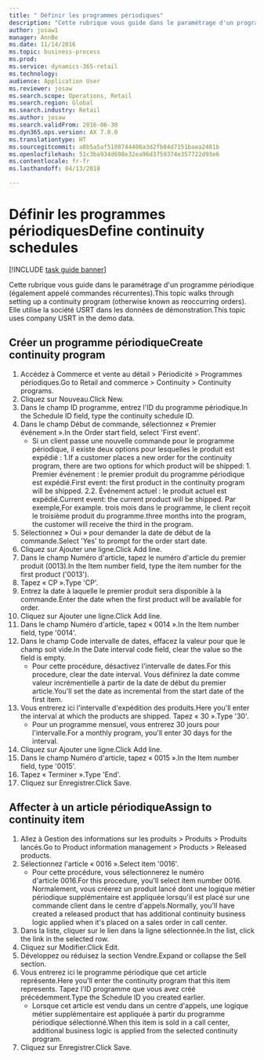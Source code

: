 ```yaml
--- 
title: " Définir les programmes périodiques"
description: "Cette rubrique vous guide dans le paramétrage d'un programme périodique (également appelé commandes récurrentes)."
author: josaw1
manager: AnnBe
ms.date: 11/14/2016
ms.topic: business-process
ms.prod: 
ms.service: dynamics-365-retail
ms.technology: 
audience: Application User
ms.reviewer: josaw
ms.search.scope: Operations, Retail
ms.search.region: Global
ms.search.industry: Retail
ms.author: josaw
ms.search.validFrom: 2016-06-30
ms.dyn365.ops.version: AX 7.0.0
ms.translationtype: HT
ms.sourcegitcommit: a8b5a5af5108744406a3d2fb84d7151baea2481b
ms.openlocfilehash: 51c3ba934d698e32ea96d3759374e357722d93e6
ms.contentlocale: fr-fr
ms.lasthandoff: 04/13/2018

---
```

# <a name="define-continuity-schedules"></a><span data-ttu-id="c1345-103"> Définir les programmes périodiques</span><span class="sxs-lookup"><span data-stu-id="c1345-103">Define continuity schedules</span></span>

[!INCLUDE [task guide banner](../includes/task-guide-banner.md)]

<span data-ttu-id="c1345-104">Cette rubrique vous guide dans le paramétrage d'un programme périodique (également appelé commandes récurrentes).</span><span class="sxs-lookup"><span data-stu-id="c1345-104">This topic walks through setting up a continuity program (otherwise known as reoccurring orders).</span></span> <span data-ttu-id="c1345-105">Elle utilise la société USRT dans les données de démonstration.</span><span class="sxs-lookup"><span data-stu-id="c1345-105">This topic uses company USRT in the demo data.</span></span>


## <a name="create-continuity-program"></a><span data-ttu-id="c1345-106">Créer un programme périodique</span><span class="sxs-lookup"><span data-stu-id="c1345-106">Create continuity program</span></span>
1. <span data-ttu-id="c1345-107">Accédez à Commerce et vente au détail > Périodicité > Programmes périodiques.</span><span class="sxs-lookup"><span data-stu-id="c1345-107">Go to Retail and commerce > Continuity > Continuity programs.</span></span>
2. <span data-ttu-id="c1345-108">Cliquez sur Nouveau.</span><span class="sxs-lookup"><span data-stu-id="c1345-108">Click New.</span></span>
3. <span data-ttu-id="c1345-109">Dans le champ ID programme, entrez l'ID du programme périodique.</span><span class="sxs-lookup"><span data-stu-id="c1345-109">In the Schedule ID field, type the continuity schedule ID.</span></span>
4. <span data-ttu-id="c1345-110">Dans le champ Début de commande, sélectionnez « Premier événement ».</span><span class="sxs-lookup"><span data-stu-id="c1345-110">In the Order start field, select 'First event'.</span></span>
    * <span data-ttu-id="c1345-111">Si un client passe une nouvelle commande pour le programme périodique, il existe deux options pour lesquelles le produit est expédié : 1.</span><span class="sxs-lookup"><span data-stu-id="c1345-111">If a customer places a new order for the continuity program, there are two options for which product will be shipped:  1.</span></span> <span data-ttu-id="c1345-112">Premier événement : le premier produit du programme périodique est expédié.</span><span class="sxs-lookup"><span data-stu-id="c1345-112">First event: the first product in the continuity program will be shipped.</span></span>  <span data-ttu-id="c1345-113">2.</span><span class="sxs-lookup"><span data-stu-id="c1345-113">2.</span></span> <span data-ttu-id="c1345-114">Événement actuel : le produit actuel est expédié.</span><span class="sxs-lookup"><span data-stu-id="c1345-114">Current event: the current product will be shipped.</span></span> <span data-ttu-id="c1345-115">Par exemple,</span><span class="sxs-lookup"><span data-stu-id="c1345-115">For example.</span></span> <span data-ttu-id="c1345-116">trois mois dans le programme, le client reçoit le troisième produit du programme.</span><span class="sxs-lookup"><span data-stu-id="c1345-116">three months into the program, the customer will receive the third in the program.</span></span>  
5. <span data-ttu-id="c1345-117">Sélectionnez » Oui » pour demander la date de début de la commande.</span><span class="sxs-lookup"><span data-stu-id="c1345-117">Select 'Yes' to prompt for the order start date.</span></span>
6. <span data-ttu-id="c1345-118">Cliquez sur Ajouter une ligne.</span><span class="sxs-lookup"><span data-stu-id="c1345-118">Click Add line.</span></span>
7. <span data-ttu-id="c1345-119">Dans le champ Numéro d'article, tapez le numéro d'article du premier produit (0013).</span><span class="sxs-lookup"><span data-stu-id="c1345-119">In the Item number field, type the item number for the first product ('0013').</span></span>
8. <span data-ttu-id="c1345-120">Tapez « CP ».</span><span class="sxs-lookup"><span data-stu-id="c1345-120">Type 'CP'.</span></span>
9. <span data-ttu-id="c1345-121">Entrez la date à laquelle le premier produit sera disponible à la commande.</span><span class="sxs-lookup"><span data-stu-id="c1345-121">Enter the date when the first product will be available for order.</span></span>
10. <span data-ttu-id="c1345-122">Cliquez sur Ajouter une ligne.</span><span class="sxs-lookup"><span data-stu-id="c1345-122">Click Add line.</span></span>
11. <span data-ttu-id="c1345-123">Dans le champ Numéro d'article, tapez « 0014 ».</span><span class="sxs-lookup"><span data-stu-id="c1345-123">In the Item number field, type '0014'.</span></span>
12. <span data-ttu-id="c1345-124">Dans le champ Code intervalle de dates, effacez la valeur pour que le champ soit vide.</span><span class="sxs-lookup"><span data-stu-id="c1345-124">In the Date interval code field, clear the value so the field is empty.</span></span>
    * <span data-ttu-id="c1345-125">Pour cette procédure, désactivez l'intervalle de dates.</span><span class="sxs-lookup"><span data-stu-id="c1345-125">For this procedure, clear the date interval.</span></span> <span data-ttu-id="c1345-126">Vous définirez la date comme valeur incrémentielle à partir de la date de début du premier article.</span><span class="sxs-lookup"><span data-stu-id="c1345-126">You'll set the date as incremental from the start date of the first item.</span></span>  
13. <span data-ttu-id="c1345-127">Vous entrerez ici l'intervalle d'expédition des produits.</span><span class="sxs-lookup"><span data-stu-id="c1345-127">Here you'll enter the interval at which the products are shipped.</span></span> <span data-ttu-id="c1345-128">Tapez « 30 ».</span><span class="sxs-lookup"><span data-stu-id="c1345-128">Type '30'.</span></span>
    * <span data-ttu-id="c1345-129">Pour un programme mensuel, vous entrerez 30 jours pour l'intervalle.</span><span class="sxs-lookup"><span data-stu-id="c1345-129">For a monthly program, you'll enter 30 days for the interval.</span></span>  
14. <span data-ttu-id="c1345-130">Cliquez sur Ajouter une ligne.</span><span class="sxs-lookup"><span data-stu-id="c1345-130">Click Add line.</span></span>
15. <span data-ttu-id="c1345-131">Dans le champ Numéro d'article, tapez « 0015 ».</span><span class="sxs-lookup"><span data-stu-id="c1345-131">In the Item number field, type '0015'.</span></span>
16. <span data-ttu-id="c1345-132">Tapez « Terminer ».</span><span class="sxs-lookup"><span data-stu-id="c1345-132">Type 'End'.</span></span>
17. <span data-ttu-id="c1345-133">Cliquez sur Enregistrer.</span><span class="sxs-lookup"><span data-stu-id="c1345-133">Click Save.</span></span>

## <a name="assign-to-continuity-item"></a><span data-ttu-id="c1345-134">Affecter à un article périodique</span><span class="sxs-lookup"><span data-stu-id="c1345-134">Assign to continuity item</span></span>
1. <span data-ttu-id="c1345-135">Allez à Gestion des informations sur les produits > Produits > Produits lancés.</span><span class="sxs-lookup"><span data-stu-id="c1345-135">Go to Product information management > Products > Released products.</span></span>
2. <span data-ttu-id="c1345-136">Sélectionnez l'article « 0016 ».</span><span class="sxs-lookup"><span data-stu-id="c1345-136">Select item '0016'.</span></span>
    * <span data-ttu-id="c1345-137">Pour cette procédure, vous sélectionnerez le numéro d'article 0016.</span><span class="sxs-lookup"><span data-stu-id="c1345-137">For this procedure, you'll select item number 0016.</span></span> <span data-ttu-id="c1345-138">Normalement, vous créerez un produit lancé dont une logique métier périodique supplémentaire est appliquée lorsqu'il est placé sur une commande client dans le centre d'appels.</span><span class="sxs-lookup"><span data-stu-id="c1345-138">Normally, you'll have created a released product that has additional continuity business logic applied when it's placed on a sales order in call center.</span></span>  
3. <span data-ttu-id="c1345-139">Dans la liste, cliquer sur le lien dans la ligne sélectionnée.</span><span class="sxs-lookup"><span data-stu-id="c1345-139">In the list, click the link in the selected row.</span></span>
4. <span data-ttu-id="c1345-140">Cliquez sur Modifier.</span><span class="sxs-lookup"><span data-stu-id="c1345-140">Click Edit.</span></span>
5. <span data-ttu-id="c1345-141">Développez ou réduisez la section Vendre.</span><span class="sxs-lookup"><span data-stu-id="c1345-141">Expand or collapse the Sell section.</span></span>
6. <span data-ttu-id="c1345-142">Vous entrerez ici le programme périodique que cet article représente.</span><span class="sxs-lookup"><span data-stu-id="c1345-142">Here you'll enter the continuity program that this item represents.</span></span> <span data-ttu-id="c1345-143">Tapez l'ID programme que vous avez créé précédemment.</span><span class="sxs-lookup"><span data-stu-id="c1345-143">Type the Schedule ID you created earlier.</span></span>
    * <span data-ttu-id="c1345-144">Lorsque cet article est vendu dans un centre d'appels, une logique métier supplémentaire est appliquée à partir du programme périodique sélectionné.</span><span class="sxs-lookup"><span data-stu-id="c1345-144">When this item is sold in a call center, additional business logic is applied from the selected continuity program.</span></span>  
7. <span data-ttu-id="c1345-145">Cliquez sur Enregistrer.</span><span class="sxs-lookup"><span data-stu-id="c1345-145">Click Save.</span></span>


